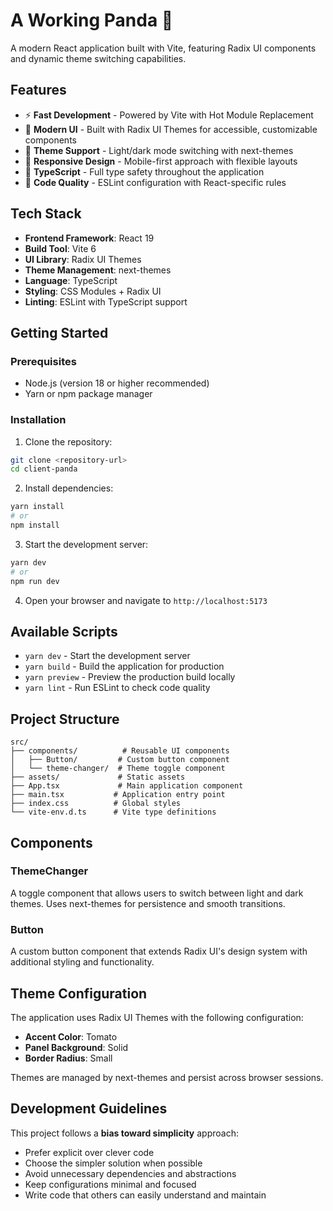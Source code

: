 # A Working Panda 🐼

A modern React application built with Vite, featuring Radix UI components and dynamic theme switching capabilities.

## Features

- ⚡ **Fast Development** - Powered by Vite with Hot Module Replacement
- 🎨 **Modern UI** - Built with Radix UI Themes for accessible, customizable components
- 🌙 **Theme Support** - Light/dark mode switching with next-themes
- 📱 **Responsive Design** - Mobile-first approach with flexible layouts
- 🔧 **TypeScript** - Full type safety throughout the application
- 🧹 **Code Quality** - ESLint configuration with React-specific rules

## Tech Stack

- **Frontend Framework**: React 19
- **Build Tool**: Vite 6
- **UI Library**: Radix UI Themes
- **Theme Management**: next-themes
- **Language**: TypeScript
- **Styling**: CSS Modules + Radix UI
- **Linting**: ESLint with TypeScript support

## Getting Started

### Prerequisites

- Node.js (version 18 or higher recommended)
- Yarn or npm package manager

### Installation

1. Clone the repository:
```bash
git clone <repository-url>
cd client-panda
```

2. Install dependencies:
```bash
yarn install
# or
npm install
```

3. Start the development server:
```bash
yarn dev
# or
npm run dev
```

4. Open your browser and navigate to `http://localhost:5173`

## Available Scripts

- `yarn dev` - Start the development server
- `yarn build` - Build the application for production
- `yarn preview` - Preview the production build locally
- `yarn lint` - Run ESLint to check code quality

## Project Structure

```
src/
├── components/          # Reusable UI components
│   ├── Button/         # Custom button component
│   └── theme-changer/  # Theme toggle component
├── assets/             # Static assets
├── App.tsx             # Main application component
├── main.tsx           # Application entry point
├── index.css          # Global styles
└── vite-env.d.ts      # Vite type definitions
```

## Components

### ThemeChanger
A toggle component that allows users to switch between light and dark themes. Uses next-themes for persistence and smooth transitions.

### Button
A custom button component that extends Radix UI's design system with additional styling and functionality.

## Theme Configuration

The application uses Radix UI Themes with the following configuration:
- **Accent Color**: Tomato
- **Panel Background**: Solid
- **Border Radius**: Small

Themes are managed by next-themes and persist across browser sessions.

## Development Guidelines

This project follows a **bias toward simplicity** approach:

- Prefer explicit over clever code
- Choose the simpler solution when possible
- Avoid unnecessary dependencies and abstractions
- Keep configurations minimal and focused
- Write code that others can easily understand and maintain


